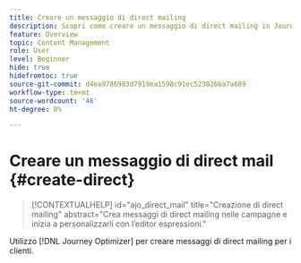```yaml
---
title: Creare un messaggio di direct mailing
description: Scopri come creare un messaggio di direct mailing in Journey Optimizer
feature: Overview
topic: Content Management
role: User
level: Beginner
hide: true
hidefromtoc: true
source-git-commit: d4ea9786983d7919ea1598c91ec523826ba7a689
workflow-type: tm+mt
source-wordcount: '46'
ht-degree: 0%

---
```


# Creare un messaggio di direct mail {#create-direct}

>[!CONTEXTUALHELP]
>id="ajo_direct_mail"
>title="Creazione di direct mailing"
>abstract="Crea messaggi di direct mailing nelle campagne e inizia a personalizzarli con l’editor espressioni."

Utilizzo [!DNL Journey Optimizer] per creare messaggi di direct mailing per i clienti.
